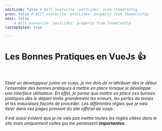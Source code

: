```yaml
---
editLink: false # Will overwrite 'editLinks' from themeConfig
prev: false # Will overwrite 'prevLinks' property from themeConfig
next: false
    # Will overwrite 'nextLinks' property from themeConfig
lastUpdated: true

---
```


# Les Bonnes Pratiques en VueJs 👍

<br/>

*Etant un développeur junior en vuejs, je me dois de m'attribuer dès le début l'ensemble des bonnes pratiques à mettre en place lorsque je développe une interface utilisateur. En effet, je pense que mettre en place ces bonnes pratiques dès le départ limite grandement les erreurs, les pertes de temps et les mauvaises façons de procéder. Les différentes règles que je vais lister dans ces pages provient du site officiel de vuejs :* <a href="https://fr.vuejs.org/style-guide/"><Badge type="warning" text="documentation" /></a>

*Il est aussi évident que je ne vais pas mettre toutes les règles citées dans le site mais uniquement celles qui me paraissent **importantes.***

